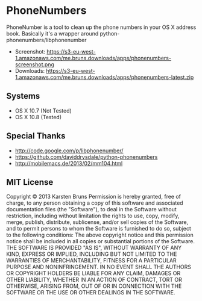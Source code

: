 PhoneNumbers
============
PhoneNumber is a tool to clean up the phone numbers in your OS X address book. Basically it's a wrapper around python-phonenumbers/libphonenumber

* Screenshot: https://s3-eu-west-1.amazonaws.com/me.bruns.downloads/apps/phonenumbers-screenshot.png
* Downloads: https://s3-eu-west-1.amazonaws.com/me.bruns.downloads/apps/phonenumbers-latest.zip


Systems
-------

* OS X 10.7 (Not Tested)
* OS X 10.8 (Tested)


Special Thanks
-----------
* http://code.google.com/p/libphonenumber/
* https://github.com/daviddrysdale/python-phonenumbers
* http://mobilemacs.de/2013/02/mm104.html


MIT License
-----------
Copyright © 2013 Karsten Bruns
Permission is hereby granted, free of charge, to any person obtaining a copy of this software and associated documentation files (the "Software"), to deal in the Software without restriction, including without limitation the rights to use, copy, modify, merge, publish, distribute, sublicense, and/or sell copies of the Software, and to permit persons to whom the Software is furnished to do so, subject to the following conditions:
The above copyright notice and this permission notice shall be included in all copies or substantial portions of the Software.
THE SOFTWARE IS PROVIDED "AS IS", WITHOUT WARRANTY OF ANY KIND, EXPRESS OR IMPLIED, INCLUDING BUT NOT LIMITED TO THE WARRANTIES OF MERCHANTABILITY, FITNESS FOR A PARTICULAR PURPOSE AND NONINFRINGEMENT. IN NO EVENT SHALL THE AUTHORS OR COPYRIGHT HOLDERS BE LIABLE FOR ANY CLAIM, DAMAGES OR OTHER LIABILITY, WHETHER IN AN ACTION OF CONTRACT, TORT OR OTHERWISE, ARISING FROM, OUT OF OR IN CONNECTION WITH THE SOFTWARE OR THE USE OR OTHER DEALINGS IN THE SOFTWARE.
